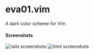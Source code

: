 # eva01.vim

A dark color scheme for Vim

#### Screenshots

![rails screenshots](https://hachy.github.io/eva01.vim/assets/images/screenshots_rails.png)
![html screenshots](https://hachy.github.io/eva01.vim/assets/images/screenshots_html.png)
